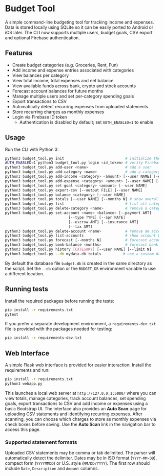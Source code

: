 # Budget Tool

A simple command-line budgeting tool for tracking income and expenses. Data is stored locally using SQLite so it can be easily ported to Android or iOS later. The CLI now supports multiple users, budget goals, CSV export and optional Firebase authentication.

## Features
- Create budget categories (e.g. Groceries, Rent, Fun)
- Add income and expense entries associated with categories
- View balances per category
- View total income, total expenses and net balance
- View available funds across bank, crypto and stock accounts
- Forecast account balances for future months
- Manage multiple users and set per-category spending goals
- Export transactions to CSV
- Automatically detect recurring expenses from uploaded statements
- Store recurring charges as monthly expenses
- Login via Firebase ID token
  - Authentication is disabled by default; set `AUTH_ENABLED=1` to enable

## Usage
Run the CLI with Python 3:

```bash
python3 budget_tool.py init                            # initialize the database
AUTH_ENABLED=1 python3 budget_tool.py login <id_token> # verify Firebase token
python3 budget_tool.py add-user <name>                 # add a user
python3 budget_tool.py add-category <name>             # add a category
python3 budget_tool.py add-income <category> <amount> [--user NAME] [-d DESC]
python3 budget_tool.py add-expense <category> <amount> [--user NAME] [-d DESC]
python3 budget_tool.py set-goal <category> <amount> [--user NAME]
python3 budget_tool.py export-csv [--output FILE] [--user NAME]
python3 budget_tool.py balance <category> [--user NAME]
python3 budget_tool.py totals [--user NAME] [--months N] # show overall totals and forecast
python3 budget_tool.py list                            # list all categories
python3 budget_tool.py delete-category <name>          # remove a category
python3 budget_tool.py set-account <name> <balance> [--payment AMT]
                             [--type TYPE] [--apr RATE]
                             [--escrow AMT] [--insurance AMT]
                             [--tax AMT]
python3 budget_tool.py delete-account <name>           # remove an account
python3 budget_tool.py list-accounts                   # show account balances
python3 budget_tool.py forecast [--months N]           # forecast account balances
python3 budget_tool.py bank-balance <months>           # forecast bank balance
python3 budget_tool.py history [CATEGORY] [--user NAME] [--limit N]
python3 budget_tool.py --db mydata.db totals          # use a custom database
```

By default the database file `budget.db` is created in the same directory as the
script. Set the `--db` option or the `BUDGET_DB` environment variable to use a
different location.

## Running tests

Install the required packages before running the tests:

```bash
pip install -r requirements.txt
pytest
```

If you prefer a separate development environment, a `requirements-dev.txt`
file is provided with the packages needed for testing:

```bash
pip install -r requirements-dev.txt
```

## Web Interface

A simple Flask web interface is provided for easier interaction. Install the requirements and run:

```bash
pip install -r requirements.txt
python3 webapp.py
```

This launches a local web server at `http://127.0.0.1:5000/` where you can view totals, manage categories, track account balances, set spending goals, export transactions to CSV and add income or expenses using a basic Bootstrap UI.
The interface also provides an **Auto Scan** page for uploading CSV statements and identifying recurring expenses. After scanning, you can choose which charges to store as monthly expenses via check boxes before saving.
Use the **Auto Scan** link in the navigation bar to access this page.

### Supported statement formats

Uploaded CSV statements may be comma or tab delimited. The parser will automatically detect the delimiter. Dates may be in ISO format (`YYYY-MM-DD`), compact form (`YYYYMMDD`) or U.S. style (`MM/DD/YYYY`). The first row should include `Date`, `Description` and `Amount` columns.
